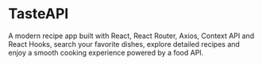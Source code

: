 # TasteAPI
A modern recipe app built with React, React Router, Axios, Context API and React Hooks, search your favorite dishes, explore detailed recipes and enjoy a smooth cooking experience powered by a food API.
